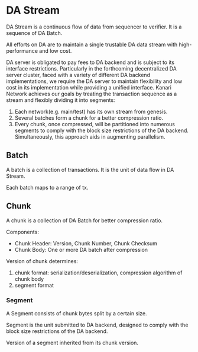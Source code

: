 DA Stream
====

DA Stream is a continuous flow of data from sequencer to verifier. It is a sequence of DA Batch.

All efforts on DA are to maintain a single trustable DA data stream with high-performance and low cost.

DA server is obligated to pay fees to DA backend and is subject to its interface restrictions.
Particularly in the forthcoming decentralized DA server cluster, faced with a variety of different DA backend
implementations,
we require the DA server to maintain flexibility and low cost in its implementation while providing a unified interface.
Kanari Network achieves our goals by treating the transaction sequence as a stream and flexibly dividing it into
segments:

1. Each network(e.g. main/test) has its own stream from genesis.
2. Several batches form a chunk for a better compression ratio.
3. Every chunk, once compressed, will be partitioned into numerous segments to comply with the block size restrictions
   of the DA backend. Simultaneously, this approach aids in augmenting parallelism.

## Batch

A batch is a collection of transactions. It is the unit of data flow in DA Stream.

Each batch maps to a range of tx.

## Chunk

A chunk is a collection of DA Batch for better compression ratio.

Components:

- Chunk Header: Version, Chunk Number, Chunk Checksum
- Chunk Body: One or more DA batch after compression

Version of chunk determines:

1. chunk format: serialization/deserialization, compression algorithm of chunk body
2. segment format

### Segment

A Segment consists of chunk bytes split by a certain size.

Segment is the unit submitted to DA backend, designed to comply with the block size restrictions of the DA backend.

Version of a segment inherited from its chunk version.